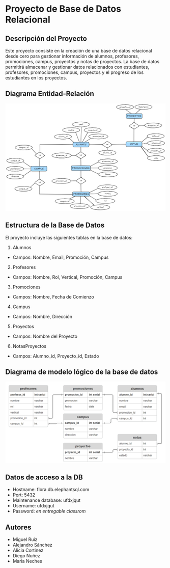 # Proyecto de Base de Datos Relacional
## Descripción del Proyecto
Este proyecto consiste en la creación de una base de datos relacional desde cero para gestionar información de alumnos, profesores, promociones, campus, proyectos y notas de proyectos. La base de datos permitirá almacenar y gestionar datos relacionados con estudiantes, profesores, promociones, campus, proyectos y el progreso de los estudiantes en los proyectos.

## Diagrama Entidad-Relación
![Diagrama Entidad-Relación](./diagramas/diagrama_entidad_relacion.png)


## Estructura de la Base de Datos
El proyecto incluye las siguientes tablas en la base de datos:

1. Alumnos

  - Campos: Nombre, Email, Promoción, Campus
2. Profesores

  - Campos: Nombre, Rol, Vertical, Promoción, Campus
3. Promociones

  - Campos: Nombre, Fecha de Comienzo
4. Campus

  - Campos: Nombre, Dirección
5. Proyectos

  - Campos: Nombre del Proyecto
6. NotasProyectos

  - Campos: Alumno_id, Proyecto_id, Estado

## Diagrama de modelo lógico de la base de datos
![Modelo lógico de la base de datos](./diagramas/modelo_logico_relacional.png)

## Datos de acceso a la DB
- Hostname: flora.db.elephantsql.com
- Port: 5432
- Maintenance database: 	ufdxjqut
- Username: 	ufdxjqut
- Password: _en entregable classrom_

## Autores
- Miguel Ruiz
- Alejandro Sánchez
- Alicia Cortinez
- Diego Nuñez
- Maria Neches
